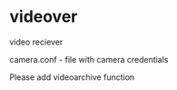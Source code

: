 # videover
video reciever

camera.conf - file with camera credentials

Please add videoarchive function
